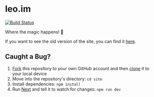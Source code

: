 # leo.im

[![Build Status](https://travis-ci.org/leo/site.svg?branch=master)](https://travis-ci.org/leo/site)

Where the magic happens! 🎩

If you want to see the old version of the site, you can find it [here](https://github.com/leo/site/tree/1b1459efb09526c48e9cb7be06dc703321605333).

## Caught a Bug?

1. [Fork](https://help.github.com/articles/fork-a-repo/) this repository to your own GitHub account and then [clone](https://help.github.com/articles/cloning-a-repository/) it to your local device
2. Move into the repository's directory: `cd site`
3. Install dependencies: `npm install`
4. Run [Next](https://github.com/zeit/next.js) and tell it to watch for changes: `npm run dev`
